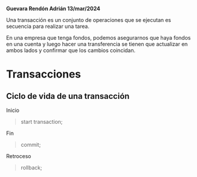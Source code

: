 **Guevara Rendón Adrián 13/mar/2024**

Una transacción es un conjunto de operaciones que se ejecutan es secuencia para realizar una tarea.

En una empresa que tenga fondos, podemos asegurarnos que haya fondos en una cuenta y luego hacer una transferencia se tienen que actualizar en ambos lados y confirmar que los cambios coincidan.

# Transacciones

## Ciclo de vida de una transacción

Inicio
> start transaction;

Fin
> commit;

Retroceso
> rollback;

